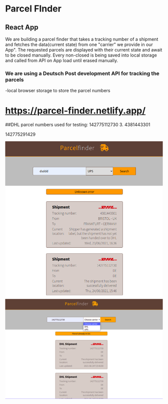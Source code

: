 # Parcel FInder
## React App
>> 
We are building a parcel finder that takes a tracking number of a shipment and fetches the data(current state) from one "carrier" we provide in our App".
The requested parcels are displayed with their current state and await to be closed manually. 
Every non-closed is being saved into local storage and called from API on App load until erased manually.

### We are using a Deutsch Post development API for tracking the parcels
-local browser storage to store the parcel numbers 

#   https://parcel-finder.netlify.app/

##DHL parcel numbers used for testing:
142775112730
3.
4381443301

142775291429

![](parcelf.png)
![](parcelfinder.png)

